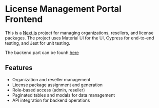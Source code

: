 # License Management Portal Frontend

This is a [Next.js](https://nextjs.org/) project for managing organizations, resellers, and license packages. The project uses Material UI for the UI, Cypress for end-to-end testing, and Jest for unit testing.

The backend part can be founh [here](https://github.com/Adeity/dp-be-new)

## Features

- Organization and reseller management
- License package assignment and generation
- Role-based access (admin, reseller)
- Paginated tables and modals for data management
- API integration for backend operations